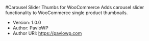 #Carousel Slider Thumbs for WooCommerce
Adds carousel slider functionality to WooCommerce single product thumbnails.
 * Version: 1.0.0
 * Author: PavloWP
 * Author URI: https://pavlowp.com